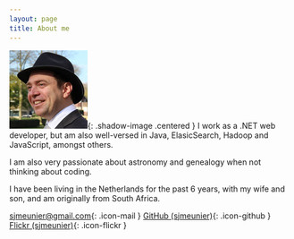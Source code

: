 ```yaml
---
layout: page
title: About me 
---
```


![profile](/assets/images/profile.png){: .shadow-image .centered }
I work as a .NET web developer, but am also well-versed in Java, ElasicSearch, Hadoop and JavaScript, amongst others. 

I am also very passionate about astronomy and genealogy when not thinking about coding. 

I have been living in the Netherlands for the past 6 years, with my wife and son, and am originally from South Africa.

[sjmeunier@gmail.com](mailto://sjmeunier@gmail.com){: .icon-mail }
[GitHub (sjmeunier)](https://github.com/sjmeunier){: .icon-github }
[Flickr (sjmeunier)](https://www.flickr.com/photos/78511972@N04){: .icon-flickr }
